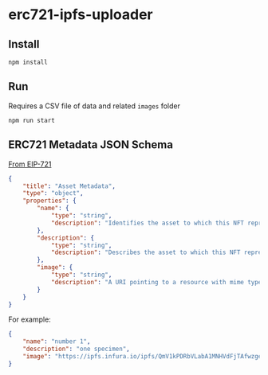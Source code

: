 # erc721-ipfs-uploader

## Install

`npm install`

## Run

Requires a CSV file of data and related `images` folder

`npm run start`

## ERC721 Metadata JSON Schema

[From EIP-721](https://github.com/ethereum/EIPs/blob/master/EIPS/eip-721.md)

```json
{
    "title": "Asset Metadata",
    "type": "object",
    "properties": {
        "name": {
            "type": "string",
            "description": "Identifies the asset to which this NFT represents",
        },
        "description": {
            "type": "string",
            "description": "Describes the asset to which this NFT represents",
        },
        "image": {
            "type": "string",
            "description": "A URI pointing to a resource with mime type image/* representing the asset to which this NFT represents. Consider making any images at a width between 320 and 1080 pixels and aspect ratio between 1.91:1 and 4:5 inclusive.",
        }
    }
}
```

For example:

```json
{
    "name": "number 1",
    "description": "one specimen",
    "image": "https://ipfs.infura.io/ipfs/QmV1kPDRbVLabA1MNHVdFjTAfwzgebcpNY1od5exPCALEu"
}
```
